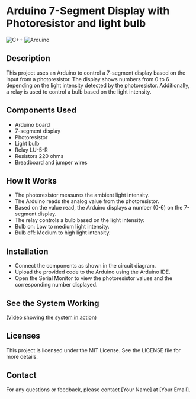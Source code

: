 # Arduino 7-Segment Display with Photoresistor and light bulb

![C++](https://img.shields.io/badge/language-C++-blue.svg)
![Arduino](https://img.shields.io/badge/platform-Arduino-blue.svg)

## Description

This project uses an Arduino to control a 7-segment display based on the input from a photoresistor. The display shows numbers from 0 to 6 depending on the light intensity detected by the photoresistor. Additionally, a relay is used to control a bulb based on the light intensity.

## Components Used

  * Arduino board
  * 7-segment display
  * Photoresistor
  * Light bulb
  * Relay LU-5-R
  * Resistors 220 ohms
  * Breadboard and jumper wires


## How It Works

  - The photoresistor measures the ambient light intensity.
  - The Arduino reads the analog value from the photoresistor.
  - Based on the value read, the Arduino displays a number (0-6) on the 7-segment display.
  - The relay controls a bulb based on the light intensity:
  - Bulb on: Low to medium light intensity.
  - Bulb off: Medium to high light intensity.

## Installation

  - Connect the components as shown in the circuit diagram.
  - Upload the provided code to the Arduino using the Arduino IDE.
  - Open the Serial Monitor to view the photoresistor values and the corresponding number displayed.

## See the System Working
[(Video showing the system in action)](https://drive.google.com/file/d/1xW0ytpXgFqhD4jHA9687451YxRKxkL8K/view?usp=sharing)

## Licenses

This project is licensed under the MIT License. See the LICENSE file for more details.

## Contact

For any questions or feedback, please contact [Your Name] at [Your Email].

